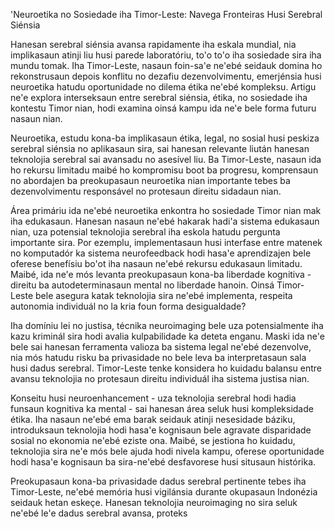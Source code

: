 'Neuroetika no Sosiedade iha Timor-Leste: Navega Fronteiras Husi Serebral Siénsia

Hanesan serebral siénsia avansa rapidamente iha eskala mundial, nia implikasaun atinji liu husi parede laboratóriu, to'o to'o iha sosiedade sira iha mundu tomak. Iha Timor-Leste, nasaun foin-sa'e ne'ebé seidauk domina ho rekonstrusaun depois konflitu no dezafiu dezenvolvimentu, emerjénsia husi neuroetika hatudu oportunidade no dilema étika ne'ebé kompleksu. Artigu ne'e explora interseksaun entre serebral siénsia, étika, no sosiedade iha kontestu Timor nian, hodi examina oinsá kampu ida ne'e bele forma futuru nasaun nian.

Neuroetika, estudu kona-ba implikasaun étika, legal, no sosial husi peskiza serebral siénsia no aplikasaun sira, sai hanesan relevante liután hanesan teknolojia serebral sai avansadu no asesível liu. Ba Timor-Leste, nasaun ida ho rekursu limitadu maibé ho kompromisu boot ba progresu, komprensaun no abordajen ba preokupasaun neuroetika nian importante tebes ba dezenvolvimentu responsável no protesaun direitu sidadaun nian.

Área primáriu ida ne'ebé neuroetika enkontra ho sosiedade Timor nian mak iha edukasaun. Hanesan nasaun ne'ebé hakarak hadi'a sistema edukasaun nian, uza potensial teknolojia serebral iha eskola hatudu pergunta importante sira. Por ezemplu, implementasaun husi interfase entre matenek no komputadór ka sistema neurofeedback hodi hasa'e aprendizajen bele oferese benefísiu bo'ot iha nasaun ne'ebé rekursu edukasaun limitadu. Maibé, ida ne'e mós levanta preokupasaun kona-ba liberdade kognitiva - direitu ba autodeterminasaun mental no liberdade hanoin. Oinsá Timor-Leste bele asegura katak teknolojia sira ne'ebé implementa, respeita autonomia individuál no la kria foun forma desigualdade?

Iha domíniu lei no justisa, técnika neuroimaging bele uza potensialmente iha kazu kriminál sira hodi avalia kulpabilidade ka deteta enganu. Maski ida ne'e bele sai hanesan ferramenta valioza ba sistema legal ne'ebé dezenvolve, nia mós hatudu risku ba privasidade no bele leva ba interpretasaun sala husi dadus serebral. Timor-Leste tenke konsidera ho kuidadu balansu entre avansu teknolojia no protesaun direitu individuál iha sistema justisa nian.

Konseitu husi neuroenhancement - uza teknolojia serebral hodi hadia funsaun kognitiva ka mental - sai hanesan área seluk husi kompleksidade étika. Iha nasaun ne'ebé ema barak seidauk atinji nesesidade báziku, introduksaun teknolojia hodi hasa'e kognisaun bele agravate disparidade sosial no ekonomia ne'ebé eziste ona. Maibé, se jestiona ho kuidadu, teknolojia sira ne'e mós bele ajuda hodi nivela kampu, oferese oportunidade hodi hasa'e kognisaun ba sira-ne'ebé desfavorese husi situsaun histórika.

Preokupasaun kona-ba privasidade dadus serebral pertinente tebes iha Timor-Leste, ne'ebé memória husi vigilánsia durante okupasaun Indonézia seidauk hetan eskeçe. Hanesan teknolojia neuroimaging no sira seluk ne'ebé le'e dadus serebral avansa, proteks
